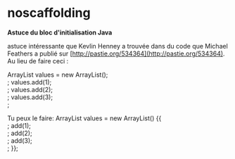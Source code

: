 # noscaffolding

**Astuce du bloc d'initialisation Java**

astuce intéressante que Kevlin Henney a trouvée dans du code que Michael Feathers a publié sur [http://pastie.org/534364](http://pastie.org/534364). Au lieu de faire ceci :

ArrayList<Integer> values = new ArrayList<Integer>();<br/>;
values.add(1);<br/>;
values.add(2);<br/>;
values.add(3);<br/>;

Tu peux le faire:
ArrayList<Integer> values = new ArrayList<Integer>() {{<br/>;
    add(1);<br/>;
    add(2);<br/>;
    add(3);<br/>;
}};

